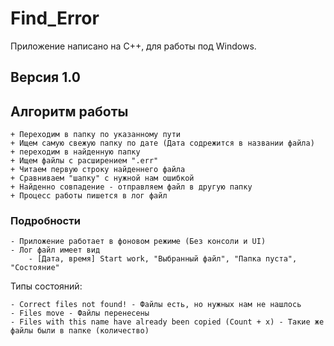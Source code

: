 # Find_Error
Приложение написано на C++, для работы под Windows. 

## Версия 1.0


## Алгоритм работы

	+ Переходим в папку по указанному пути
	+ Ищем самую свежую папку по дате (Дата содрежится в названии файла)
	+ переходим в найденную папку
	+ Ищем файлы с расширением ".err"
	+ Читаем первую строку найденнего файла
	+ Сравниваем "шапку" с нужной нам ошибкой
	+ Найденно совпадение - отправляем файл в другую папку 
	+ Процесс работы пишется в лог файл 

### Подробности
	
	- Приложение работает в фоновом режиме (Без консоли и UI)
	- Лог файл имеет вид
		- [Дата, время] Start work, "Выбранный файл", "Папка пуста", "Состояние"
		
Типы состояний:
	
	- Correct files not found! - Файлы есть, но нужных нам не нашлось
	- Files move - Файлы перенесены
	- Files with this name have already been copied (Count + x) - Такие же файлы были в папке (количество)
